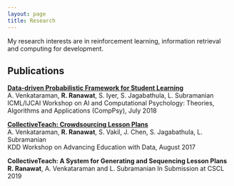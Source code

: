 ```yaml
---
layout: page
title: Research
---
```


<p class="message">
	My research interests are in reinforcement learning, information retrieval and computing for development. 	
</p>


<h2>Publications</h2>

<a href="{{ site.baseurl }}/public/documents/icml_data_driven_student.pdf"><strong>Data-driven Probabilistic Framework for Student Learning</strong><br></a>
A. Venkataraman, <strong>R. Ranawat</strong>, S. Iyer, S. Jagabathula, L. Subramanian<br>
ICML/IJCAI Workshop on AI and Computational Psychology: Theories, Algorithms and Applications (CompPsy), July 2018

<a href="{{ site.baseurl }}/public/documents/kdd_collective_teach.pdf"><strong>CollectiveTeach: Crowdsourcing Lesson Plans</strong><br></a>
A. Venkataraman, <strong>R. Ranawat</strong>, S. Vakil, J. Chen, S. Jagabathula, L. Subramanian<br>
KDD Workshop on Advancing Education with Data, August 2017<br>

<strong>CollectiveTeach: A System for Generating and Sequencing Lesson Plans</strong><br>
<strong>R. Ranawat</strong>, A. Venkataraman and L. Subramanian
In Submission at CSCL 2019

